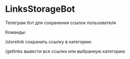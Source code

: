 # LinksStorageBot

Телеграм бот для сохранения ссылок пользователя

Команды:

/storelink сохранить ссылку в категорию

/getlinks вывести все ссылки или выбранную категорию
